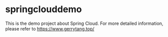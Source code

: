 # springclouddemo
This is the demo project about Spring Cloud. For more detailed information, please refer to https://www.gerrytang.top/
